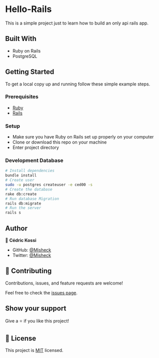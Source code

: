 # Hello-Rails
This is a simple project just to learn how to build an only api rails app.

## Built With

- Ruby on Rails
- PostgreSQL

## Getting Started

To get a local copy up and running follow these simple example steps.

### Prerequisites

- [Ruby](https://www.ruby-lang.org/en/)
- [Rails](https://gorails.com/)

### Setup

- Make sure you have Ruby on Rails set up properly on your computer
- Clone or download this repo on your machine
- Enter project directory

### Development Database

```sh
# Install dependencies
bundle install
# Create user
sudo -u postgres createuser -e ced00 -s
# Create the database
rake db:create
# Run database Migration
rails db:migrate
# Run the server
rails s
```

## Author

👤 **Cédric Kossi**

- GitHub: [@Misheck](https://github.com/mishec12)
- Twitter: [@Misheck](https://twitter.com/mishecklivingi2)

## 🤝 Contributing

Contributions, issues, and feature requests are welcome!

Feel free to check the [issues page](../../issues/).

## Show your support

Give a ⭐️ if you like this project!

## 📝 License

This project is [MIT](./MIT.md) licensed.
